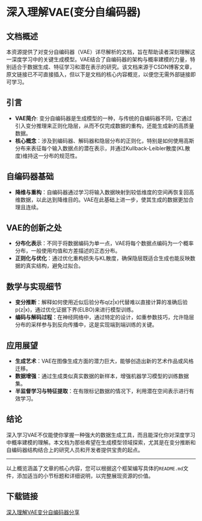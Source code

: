 # 深入理解VAE(变分自编码器)

## 文档概述

本资源提供了对变分自编码器（VAE）详尽解析的文档，旨在帮助读者深刻理解这一深度学习中的关键生成模型。VAE结合了自编码器的架构与概率建模的力量，特别适合于数据生成、特征学习和潜在表示的研究。该文档来源于CSDN博客文章，原文链接已不可直接插入，但以下是文档的核心内容概览，以便您无需外部链接即可学习。

## 引言

- **VAE简介**: 变分自编码器是生成模型的一种，与传统的自编码器不同，它通过引入变分推理来正则化隐层，从而不仅完成数据的重构，还能生成新的高质量数据。
- **核心概念**：涉及到编码器、解码器和隐层分布的正则化，特别是如何使用高斯分布来表征每个输入数据点的潜在表示，并通过Kullback-Leibler散度(KL散度)维持这一分布的规范性。

## 自编码器基础

- **降维与重构**：自编码器通过学习将输入数据映射到较低维度的空间再恢复回高维数据，以此达到降维目的。VAE在此基础上进一步，使其生成的数据更加合理且连续。

## VAE的创新之处

- **分布化表示**：不同于将数据编码为单一点，VAE将每个数据点编码为一个概率分布，一般使用均值和方差描述的正态分布。
- **正则化与优化**：通过优化重构损失与KL散度，确保隐层既适合生成也能反映数据的真实结构，避免过拟合。

## 数学与实现细节

- **变分推断**：解释如何使用近似后验分布q(z|x)代替难以直接计算的准确后验p(z|x)，通过优化证据下界(ELBO)来进行模型训练。
- **编码与解码过程**：在神经网络中，通过特定的设计，如重参数技巧，允许隐层分布的采样参与到反向传播中，这是实现端到端训练的关键。

## 应用展望

- **生成艺术**：VAE在图像生成方面的潜力巨大，能够创造出新的艺术作品或风格迁移。
- **数据增强**：通过生成类似真实数据的新样本，增强机器学习模型的训练数据集。
- **半监督学习与特征提取**：在有限标记数据的情况下，利用潜在空间表示进行有效学习。

## 结论

深入学习VAE不仅能使你掌握一种强大的数据生成工具，而且能深化你对深度学习中概率建模的理解。本文档为那些希望在生成模型领域探索，尤其是在变分推断和自编码器结构结合上的研究人员和开发者提供宝贵的起点。

---

以上概览涵盖了文章的核心内容，您可以根据这个框架编写具体的`README.md`文件，添加适当的小节标题和详细说明，以完整展现资源的价值。

## 下载链接

[深入理解VAE变分自编码器分享](https://pan.quark.cn/s/5094cef7588f)